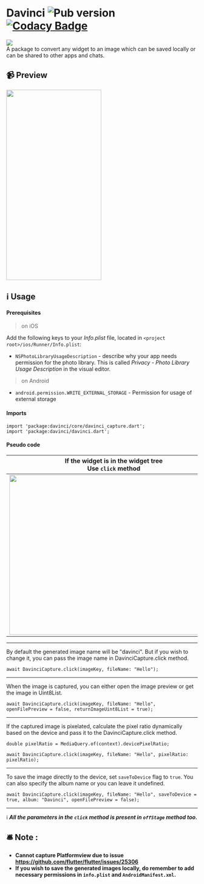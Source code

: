 # Davinci ![Pub version](https://img.shields.io/pub/v/davinci) [![Codacy Badge](https://app.codacy.com/project/badge/Grade/066e267c7beb4fcaa23ba00f2b3eb6b8)](https://www.codacy.com/gh/Imgkl/davinci/dashboard?utm_source=github.com&amp;utm_medium=referral&amp;utm_content=Imgkl/davinci&amp;utm_campaign=Badge_Grade)
<img src ="https://i.ibb.co/wJMkxM5/Oakbridge-Middle-School.png">
<br>
A package to convert any widget to an image which can be saved locally or can be shared to other apps and chats.


## 📹 Preview
<img src ="https://i.ibb.co/7zkmKwX/ezgif-com-gif-maker.gif" width="250" height="500">

## ℹ️ Usage

#### Prerequisites

> on iOS

Add the following keys to your _Info.plist_ file, located in `<project root>/ios/Runner/Info.plist`:

* `NSPhotoLibraryUsageDescription` - describe why your app needs permission for the photo library. This is called _Privacy - Photo Library Usage Description_ in the visual editor.

> on Android

* `android.permission.WRITE_EXTERNAL_STORAGE` - Permission for usage of external storage
#### Imports
```
import 'package:davinci/core/davinci_capture.dart';
import 'package:davinci/davinci.dart';
```

#### Pseudo code


| If the widget is in the widget tree  <br> Use `click` method| If the widget is not in the widget tree  <br> Use `offStage` method | 
| :---: | :---: |
| <img src ="https://i.ibb.co/tCgQpM3/carbon-1.png" width="550" height="420"> | <img src ="https://i.ibb.co/bX9tGQV/carbon-2.png" width="450" height="250"> | 



<hr>
 By default the generated image name will be "davinci". But if you wish to change it, you can pass the image name in  DavinciCapture.click method.
 
```
await DavinciCapture.click(imageKey, fileName: "Hello");
```
<hr>
When the image is captured, you can either open the image preview or get the image in Uint8List.

```
await DavinciCapture.click(imageKey, fileName: "Hello", openFilePreview = false, returnImageUint8List = true);
```
 <hr>
If the captured image is pixelated, calculate the pixel ratio dynamically based on the device and pass it to the DavinciCapture.click method.

```
double pixelRatio = MediaQuery.of(context).devicePixelRatio;

await DavinciCapture.click(imageKey, fileName: "Hello", pixelRatio: pixelRatio);
```
<hr>

To save the image directly to the device, set `saveToDevice` flag to `true`. You can also specify the album name or you can leave it undefined.

````
await DavinciCapture.click(imageKey, fileName: "Hello", saveToDevice = true, album: "Davinci", openFilePreview = false);
````
<hr>

ℹ️ <i><b>All the parameters in the `click` method is present in `offStage` method too.</i></b>

## 🛎️ Note :

 - <b>Cannot capture Platformview due to issue https://github.com/flutter/flutter/issues/25306 </b>
 - <b>If you wish to save the generated images locally, do remember to add necessary permissions in `info.plist` and `AndroidManifest.xml`. 
